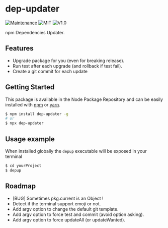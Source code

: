 # dep-updater
[![Maintenance](https://img.shields.io/badge/Maintained%3F-yes-green.svg)](https://github.com/fraxken/dep-updater/commit-activity)
![MIT](https://img.shields.io/github/license/mashape/apistatus.svg)
![V1.0](https://img.shields.io/badge/version-1.0.0-blue.svg)

npm Dependencies Updater.

## Features

- Upgrade package for you (even for breaking release).
- Run test after each upgrade (and rollback if test fail).
- Create a git commit for each update

## Getting Started

This package is available in the Node Package Repository and can be easily installed with [npm](https://docs.npmjs.com/getting-started/what-is-npm) or [yarn](https://yarnpkg.com).

```bash
$ npm install dep-updater -g
# or
$ npx dep-updater
```

## Usage example
When installed globally the `depup` executable will be exposed in your terminal

```bash
$ cd yourProject
$ depup
```

## Roadmap
- [BUG] Sometimes pkg.current is an Object !
- Detect if the terminal support emoji or not.
- Add argv option to change the default git template.
- Add argv option to force test and commit (avoid option asking).
- Add argv option to force updateAll (or updateWanted).
